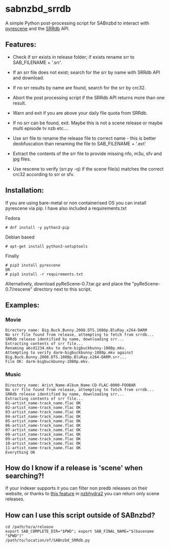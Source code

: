 # sabnzbd_srrdb
A simple Python post-processing script for SABnzbd to interact with [pyrescene](https://github.com/srrDB/pyrescene) and the [SRRdb](https://www.srrdb.com/) API.

## Features:

- Check if srr exists in release folder; if exists rename srr to SAB_FILENAME + '.srr'.

- If an srr file does not exist; search for the srr by name with SRRdb API and download.

- If no srr results by name are found, search for the srr by crc32.

- Abort the post processing script if the SRRdb API returns more than one result.

- Warn and exit if you are above your daily file quota from SRRdb.

- If no srr can be found, exit. Maybe this is not a scene release or maybe multi episode tv nzb etc....

- Use srr file to rename the release file to correct name - this is better deobfuscation than renaming the file to SAB_FILENAME + '.ext'

- Extract the contents of the srr file to provide missing nfo, m3u, sfv and jpg files.

- Use rescene to verify (srr.py -q) if the scene file(s) matches the correct crc32 according to srr or sfv.



## Installation:
If you are using bare-metal or non containerised OS you can install pyrescene via pip. I have also included a requirements.txt

Fedora
  ```
  # dnf install -y python3-pip
  ```
Debian based
  ```
  # apt-get install python3-setuptools
  ```
Finally 
  ```
  # pip3 install pyrescene
  OR
  # pip3 install -r requirements.txt
  ```
Alternatively, download pyReScene-0.7.tar.gz and place the "pyReScene-0.7/rescene" directory next to this script.

## Examples:
### Movie
```
Directory name: Big.Buck.Bunny.2008.DTS.1080p.BluRay.x264-DARM
No srr file found from release, attempting to fetch from srrdb...
SRRdb release identified by name, downloading srr...
Extracting contents of srr file...
Renaming abcd1234.mkv to darm-bigbuckbunny-1080p.mkv.
Attempting to verify darm-bigbuckbunny-1080p.mkv against Big.Buck.Bunny.2008.DTS.1080p.BluRay.x264-DARM.srr...
File OK: darm-bigbuckbunny-1080p.mkv.
```
### Music
```
Directory name: Arist_Name-Album_Name-CD-FLAC-0000-FOOBAR
No srr file found from release, attempting to fetch from srrdb...
SRRdb release identified by name, downloading srr...
Extracting contents of srr file...
01-artist_name-track_name.flac OK
02-artist_name-track_name.flac OK
03-artist_name-track_name.flac OK
04-artist_name-track_name.flac OK
05-artist_name-track_name.flac OK
06-artist_name-track_name.flac OK
07-artist_name-track_name.flac OK
08-artist_name-track_name.flac OK
09-artist_name-track_name.flac OK
10-artist_name-track_name.flac OK
11-artist_name-track_name.flac OK
Everything OK
```
## How do I know if a release is 'scene' when searching?!
If your indexer supports it you can filter non predb releases on their website, or thanks to [this feature](https://github.com/theotherp/nzbhydra2/issues/647) in [nzbhydra2](https://github.com/theotherp/nzbhydra2) you can return only scene releases.

## How can I use this script outside of SABnzbd?
```
cd /path/to/a/release
export SAB_COMPLETE_DIR="$PWD"; export SAB_FINAL_NAME="$(basename "$PWD")"
/path/to/location/of/SABnzbd_SRRdb.py
```
